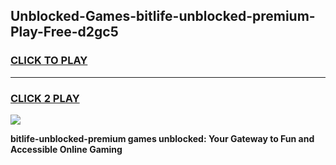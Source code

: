 
## Unblocked-Games-bitlife-unblocked-premium-Play-Free-d2gc5
<h3>
<a href="https://premium76.site?title=bitlife-unblocked-premium&ref=18A1">CLICK TO PLAY</a></h3>
<hr>

<h3>
<a href="https://premium76.site?title=bitlife-unblocked-premium&ref=18A1">CLICK 2 PLAY</a>
  
</h3>

<a href="https://premium76.site?title=bitlife-unblocked-premium&ref=18A1"><img src="https://clearcache.store/games.png"></a>


**bitlife-unblocked-premium games unblocked: Your Gateway to Fun and Accessible Online Gaming**
